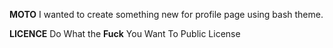 **MOTO**
I wanted to create something new for profile page using bash theme.

**LICENCE**
Do What the **Fuck** You Want To Public License
